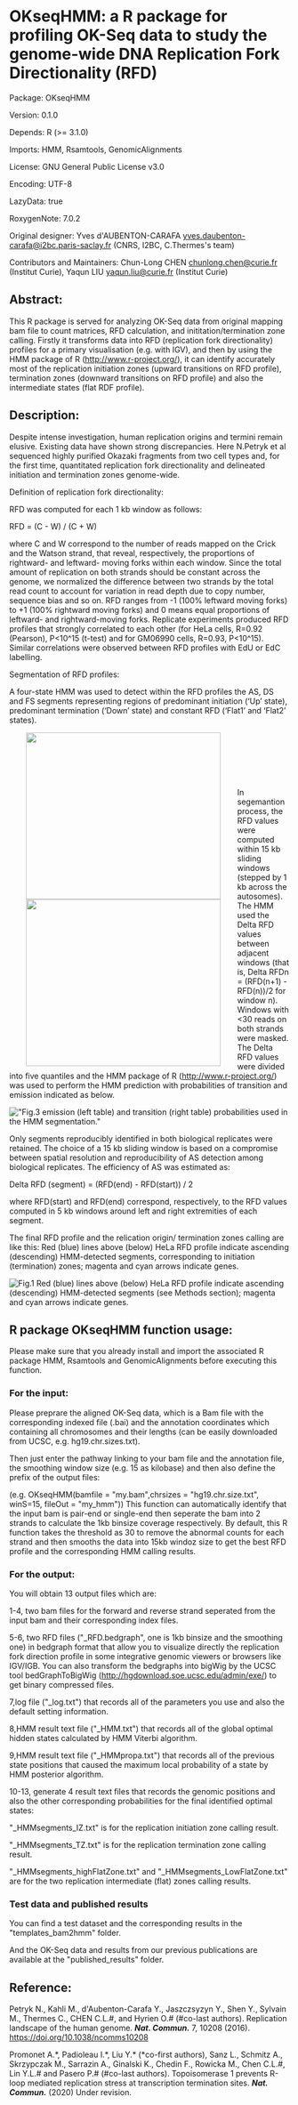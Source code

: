 # OKseqHMM: a R package for profiling OK-Seq data to study the genome-wide DNA Replication Fork Directionality (RFD)

Package: OKseqHMM

Version: 0.1.0

Depends: R (>= 3.1.0)

Imports: HMM, Rsamtools, GenomicAlignments

License: GNU General Public License v3.0

Encoding: UTF-8

LazyData: true

RoxygenNote: 7.0.2

Original designer: Yves d'AUBENTON-CARAFA <yves.daubenton-carafa@i2bc.paris-saclay.fr> (CNRS, I2BC, C.Thermes's team)

Contributors and Maintainers: Chun-Long CHEN <chunlong.chen@curie.fr> (Institut Curie), Yaqun LIU <yaqun.liu@curie.fr> (Institut Curie)

## Abstract: 

This R package is served for analyzing OK-Seq data from original mapping bam file to count matrices, RFD calculation, and inititation/termination zone calling. Firstly it transforms data into RFD (replication fork directionality) profiles for a primary visualisation (e.g. with IGV), and then by using the HMM package of R (http://www.r-project.org/), it can identify accurately most of the replication initiation zones (upward transitions on RFD profile), termination zones (downward transitions on RFD profile) and also the intermediate states (flat RDF profile).

## Description:

Despite intense investigation, human replication origins and termini remain elusive. Existing data have shown strong discrepancies. Here  N.Petryk et al sequenced highly purified Okazaki fragments from two cell types and, for the first time, quantitated replication fork directionality and delineated initiation and termination zones genome-wide.

Definition of replication fork directionality:

RFD was computed for each 1 kb window as follows:

RFD = (C - W) / (C + W)

where C and W correspond to the number of reads mapped on the Crick and the Watson strand, that reveal, respectively, the proportions of rightward- and leftward- moving forks within each window. Since the total amount of replication on both strands should be constant across the genome, we normalized the difference between two strands by the total read count to account for variation in read depth due to copy number, sequence bias and so on. RFD ranges from -1 (100% leftward moving forks) to +1 (100% rightward moving forks) and 0 means equal proportions of leftward- and rightward-moving forks. Replicate experiments produced RFD profiles that strongly correlated to each other (for HeLa cells, R=0.92 (Pearson), P<10^15 (t-test) and for GM06990 cells, R=0.93, P<10^15). Similar correlations were observed between RFD profiles with EdU or EdC labelling.

Segmentation of RFD profiles:

A four-state HMM was used to detect within the RFD profiles the AS, DS and FS segments representing regions of predominant initiation (‘Up’ state), predominant termination (‘Down’ state) and constant RFD (‘Flat1’ and ‘Flat2’ states). 


<img align="left" src="https://github.com/CL-CHEN-Lab/OK-Seq/blob/master/img/fig4.png" hspace="30" width="350" height="300"/>
<img align="left" src="https://github.com/CL-CHEN-Lab/OK-Seq/blob/master/img/fig1.png" hspace="30" width="350" height="300"/>
<br/><br/><br/><br/><br/>


In segemantion process, the RFD values were computed within 15 kb sliding windows (stepped by 1 kb across the autosomes). The HMM used the Delta RFD values between adjacent windows (that is, Delta RFDn = (RFD(n+1)  - RFD(n))/2 for window n). Windows with <30 reads on both strands were masked. The Delta RFD values were divided into five quantiles and the HMM package of R (http://www.r-project.org/) was used to perform the HMM prediction with probabilities of transition and emission indicated as below. 


!["Fig.3 emission (left table) and transition (right table) probabilities used in the HMM segmentation." ](https://github.com/CL-CHEN-Lab/OK-Seq/blob/master/img/fig2.png) 


Only segments reproducibly identified in both biological replicates were retained. The choice of a 15 kb sliding window is based on a compromise between spatial resolution and reproducibility of AS detection among biological replicates. The efficiency of AS was estimated as:

Delta RFD (segment) = (RFD(end) - RFD(start)) / 2

where RFD(start) and RFD(end) correspond, respectively, to the RFD values computed in 5 kb windows around left and right extremities of each segment.

The final RFD profile and the relication origin/ termination zones calling are like this: Red (blue) lines above (below) HeLa RFD profile indicate ascending (descending) HMM-detected segments, corresponding to initiation (termination) zones; magenta and cyan arrows indicate genes.


![    Fig.1 Red (blue) lines above (below) HeLa RFD profile indicate ascending (descending) HMM-detected segments (see Methods section); magenta and cyan arrows indicate genes. ](https://github.com/CL-CHEN-Lab/OK-Seq/blob/master/img/fig3.png) 

## R package OKseqHMM function usage: 

Please make sure that you already install and import the associated R package HMM, Rsamtools and GenomicAlignments before executing this function.

### For the input:

Please preprare the aligned OK-Seq data, which is a Bam file with the corresponding indexed file (.bai) and the annotation coordinates which containing all chromosomes and their lengths (can be easily downloaded from UCSC, e.g. hg19.chr.sizes.txt).

Then just enter the pathway linking to your bam file and the annotation file, the smoothing window size (e.g. 15 as kilobase) and then also define the prefix of the output files:

(e.g. OKseqHMM(bamfile = "my.bam",chrsizes = "hg19.chr.size.txt", winS=15, fileOut = "my_hmm"))
This function can automatically identify that the input bam is pair-end or single-end then seperate the bam into 2 strands to calculate the 1kb binsize coverage respectively. 
By default, this R function takes the threshold as 30 to remove the abnormal counts for each strand and then smooths the data into 15kb windoz size to get the best RFD profile and the corresponding HMM calling results.

### For the output:

You will obtain 13 output files which are:

1-4, two bam files for the forward and reverse strand seperated from the input bam and their corresponding index files.

5-6, two RFD files ("_RFD.bedgraph", one is 1kb binsize and the smoothing one) in bedgraph format that allow you to visualize directly the replication fork direction profile in some integrative genomic viewers or browsers like IGV/IGB. You can also transform the bedgraphs into bigWig by the UCSC tool bedGraphToBigWig (http://hgdownload.soe.ucsc.edu/admin/exe/) to get binary compressed files.

7,log file ("_log.txt") that records all of the parameters you use and also the default setting information.

8,HMM result text file ("_HMM.txt") that records all of the global optimal hidden states calculated by HMM Viterbi algorithm.

9,HMM result text file ("_HMMpropa.txt") that records all of the previous state positions that caused the maximum local probability of a state by HMM posterior algorithm.

10-13, generate 4 result text files that records the genomic positions and also the other corresponding probabilities for the final identified optimal states:

"_HMMsegments_IZ.txt" is for the replication initiation zone calling result.

"_HMMsegments_TZ.txt" is for the replication termination zone calling result.

"_HMMsegments_highFlatZone.txt" and "_HMMsegments_LowFlatZone.txt" are for the two replication intermediate (flat) zones calling results.

### Test data and published results
You can find a test dataset and the corresponding results in the "templates_bam2hmm" folder.

And the OK-Seq data and results from our previous publications are available at the "published_results" folder.

## Reference:

Petryk N., Kahli M., d'Aubenton-Carafa Y., Jaszczsyzyn Y., Shen Y., Sylvain M., Thermes C., CHEN C.L.#, and Hyrien O.# (#co-last authors). Replication landscape of the human genome. ***Nat. Commun.*** 7, 10208 (2016). https://doi.org/10.1038/ncomms10208

Promonet A.\*, Padioleau I.\*, Liu Y.\* (\*co-first authors), Sanz L., Schmitz A., Skrzypczak M., Sarrazin A., Ginalski K., Chedin F., Rowicka  M., Chen C.L.#, Lin Y.L.# and Pasero P.# (#co-last authors). Topoisomerase 1 prevents R-loop mediated replication stress at transcription termination sites. ***Nat. Commun.*** (2020) Under revision.
